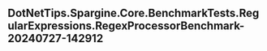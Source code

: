 ## DotNetTips.Spargine.Core.BenchmarkTests.RegularExpressions.RegexProcessorBenchmark-20240727-142912
